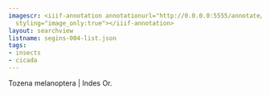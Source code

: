 ```yaml
---
imagescr: <iiif-annotation annotationurl="http://0.0.0.0:5555/annotate/annotations/segins-004-5.json"
  styling="image_only:true"></iiif-annotation>
layout: searchview
listname: segins-004-list.json
tags:
- insects
- cicada
---
```

Tozena melanoptera | Indes Or.